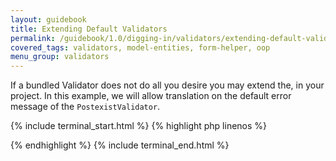 ```yaml
---
layout: guidebook
title: Extending Default Validators
permalink: /guidebook/1.0/digging-in/validators/extending-default-validators/
covered_tags: validators, model-entities, form-helper, oop
menu_group: validators
---
```


If a bundled Validator does not do all you desire you may extend the, in your project. In this example, we will allow translation on the default error message of the `PostexistValidator`.

{% include terminal_start.html %}
{% highlight php linenos %}
<?php
namespace App\Model\Validator;

use Strata\Model\Validator\PostexistValidator as StrataPostExist;

class PostexistValidator extends StrataPostExist {

    public function getMessage()
    {
        return __("This post could not be found.", "App");
    }

}
?>
{% endhighlight %}
{% include terminal_end.html %}

